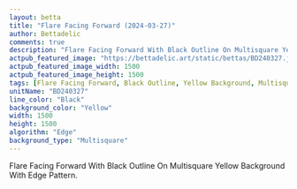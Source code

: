 ```yaml
---
layout: betta
title: "Flare Facing Forward (2024-03-27)"
author: Bettadelic
comments: true
description: "Flare Facing Forward With Black Outline On Multisquare Yellow Background With Edge Pattern."
actpub_featured_image: "https://bettadelic.art/static/bettas/BD240327.jpg"
actpub_featured_image_width: 1500
actpub_featured_image_height: 1500
tags: [Flare Facing Forward, Black Outline, Yellow Background, Multisquare Background Pattern, Edge Pattern, March 2024]
unitName: "BD240327"
line_color: "Black"
background_color: "Yellow"
width: 1500
height: 1500
algorithm: "Edge"
background_type: "Multisquare"
---
```


Flare Facing Forward With Black Outline On Multisquare Yellow Background With Edge Pattern.
